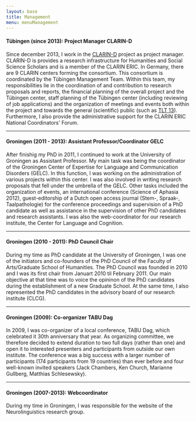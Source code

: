 ```yaml
---
layout: base
title: Management
menu: menuManagement
---
```


#### Tübingen (since 2013): Project Manager CLARIN-D

Since december 2013, I work in the [CLARIN-D](http://www.clarin-d.net) project as project manager. CLARIN-D is provides a research infrastructure for Humanities and Social Science Scholars and is a member of the CLARIN ERIC. In Germany, there are 9 CLARIN centers forming the consortium. This consortium is coordinated by the Tübingen Management Team. Within this team, my responsibilities lie in the coordination of and contribution to research proposals and reports, the financial planning of the overall project and the Tübingen center, staff planning of the Tübingen center (including reviewing of job applications) and the organization of meetings and events both within the project and towards the general (scientific) public (such as [TLT 13](http://tlt13.sfs.uni-tuebingen.de/)). Furthermore, I also provide the administrative support for the CLARIN ERIC National Coordinators' Forum. 


***

#### Groningen (2011 - 2013): Assistant Professor/Coordinator GELC

After finishig my PhD in 2011, I continued to work at the University of Groningen as Assistant Professor. My main task was being the coordinator of the Groningen Center of Expertise for Language and Communication Disorders (GELC). In this function, I was working on the administration of various projects within this center. I was also involved in writing research proposals that fell under the umbrella of the GELC. Other tasks included the organization of events, an international conference (Science of Aphasia 2012), guest-editorship of a Dutch open access journal (Stem-, Spraak-, Taalpathologie) for the conference proceedings and supervision of a PhD candidate as well as assistance in the supervision of other PhD candidates and research assistants. I was also the web-coordinator for our research institute, the Center for Language and Cognition.


***

#### Groningen (2010 - 2011): PhD Council Chair

During my time as PhD candidate at the University of Groningen, I was one of the initiators and co-founders of the PhD Council of the Faculty of Arts/Graduate School of Humanities. The PhD Council was founded in 2010 and I was its first chair from Januart 2010 til February 2011. Our main objective at that time was to voice the opininon of the PhD candidates during the establishment of a new Graduate School. At the same time, I also represented the PhD candidates in the advisory board of our research institute (CLCG).


***

#### Groningen (2009): Co-organizer TABU Dag

In 2009, I was co-organizer of a local conference, TABU Dag, which celebrated it 30th anniversary that year. As organizing committee, we therefore decided to extend duration to two full days (rather than one) and open it to interested presenters and participants from outside our own institute. The conference was a big success with a larger number of participants (174 participants from 19 countries) than ever before and four well-known invited speakers (Jack Chambers, Ken Church, Marianne Gullberg, Matthias Schlesewsky).


***

#### Groningen (2007-2013): Webcoordinator

During my time in Groningen, I was responsible for the website of the Neurolinguistics research group. 
  


